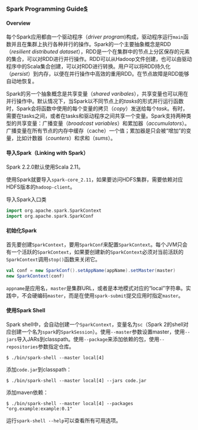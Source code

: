 ### Spark Programming Guide[$](http://spark.apache.org/docs/2.2.0/rdd-programming-guide.html)

#### Overview

每个Spark应用都由一个驱动程序（*driver program*)构成，驱动程序运行`main`函数并且在集群上执行各种并行的操作。Spark的一个主要抽象概念是RDD（*resilient distributed dataset*），RDD是一个在集群中的节点上分区保存的元素的集合，可以对RDD进行并行操作。RDD可以从Hadoop文件创建，也可以由驱动程序中的Scala集合创建，可以对RDD进行转换。用户可以将RDD持久化（*persist*）到内存，以便在并行操作中高效的重用RDD。在节点故障是RDD能够自动地恢复。

Spark的另一个抽象概念是共享变量（*shared varibales*），共享变量也可以用在并行操作中。默认情况下，当Spark以不同节点上的*tasks*的形式并行运行函数时，Spark会将函数中使用的每个变量的拷贝（*copy*）发送给每个*task*。有时，需要在tasks之间，或者在tasks和驱动程序之间共享一个变量。Spark支持两种类型的共享变量：广播变量（*broadcast variables*）和累加器（*accumulators*）。广播变量在所有节点的内存中缓存（cache）一个值；累加器是只会被“增加”的变量，比如计数器（*counters*）和求和（*sums*）。

#### 导入Spark（Linking with Spark）

Spark 2.2.0默认使用Scala 2.11。

使用Spark就要导入`spark-core_2.11`，如果要访问HDFS集群，需要依赖对应HDFS版本的`hadoop-client`。

导入Spark入口类

```scala
import org.apache.spark.SparkContext
import org.apache.spark.SparkConf
```

#### 初始化Spark

首先要创建`SparkContext`，要用`SparkConf`来配置`SparkContext`。每个JVM只会有一个活跃的`SparkContext`，如果要创建新的`SparkContext`必须对当前活跃的`SparkContext`调用`stop()`函数来关闭它。

```scala
val conf = new SparkConf().setAppName(appName).setMaster(master)
new SparkContext(conf)
```

`appname`是应用名，`master`是集群URL，或者是本地模式对应的“local”字符串。实践中，不会硬编码`master`，而是在使用`spark-submit`提交应用时指定`master`。

#### 使用Spark Shell

Spark shell中，会自动创建一个`SparkContext`，变量名为`sc`（Spark 2的shell对应创建一个名为`spark`的`SparkSession`）。使用`--master`参数设置master，使用`--jars`导入JARs到classpath。使用`--package`来添加依赖的包，使用`--repositories`参数指定仓库。

```shell
$ ./bin/spark-shell --master local[4]
```

添加`code.jar`到classpath：

```shell
$ ./bin/spark-shell --master local[4] --jars code.jar
```

添加maven依赖：

```shell
$ ./bin/spark-shell --master local[4] --packages "org.example:example:0.1"
```

运行`spark-shell --help`可以查看所有可用选项。

